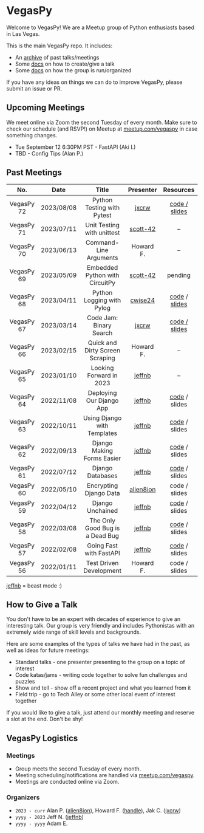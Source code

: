 # VegasPy
Welcome to VegasPy! We are a Meetup group of Python enthusiasts based in Las Vegas.

This is the main VegasPy repo. It includes:

- An [archive](https://github.com/jxcrw/vegaspy/tree/main/meetings) of past talks/meetings
- Some [docs](https://github.com/jxcrw/vegaspy#meeting-archive) on how to create/give a talk
- Some [docs](https://github.com/jxcrw/vegaspy#vegaspy-logistics) on how the group is run/organized

If you have any ideas on things we can do to improve VegasPy, please submit an issue or PR.

## Upcoming Meetings
We meet online via Zoom the second Tuesday of every month. Make sure to check our schedule (and RSVP!) on Meetup at [meetup.com/vegaspy](https://www.meetup.com/vegaspy) in case something changes.

- Tue September 12 6:30PM PST - FastAPI (Aki I.)
- TBD - Config Tips (Alan P.)


## Past Meetings
|    No.     |    Date    |              Title              |                 Presenter                 |                                                                          Resources                                                                          |
|:----------:|:----------:|:-------------------------------:|:-----------------------------------------:|:-----------------------------------------------------------------------------------------------------------------------------------------------------------:|
| VegasPy 72 | 2023/08/08 |   Python Testing with Pytest    |     [jxcrw](https://github.com/jxcrw)     |                                                  [code / slides](https://github.com/jxcrw/vegaspy-pytest)                                                   |
| VegasPy 71 | 2023/07/11 |   Unit Testing with unittest    |  [scott-42](https://github.com/scott-42)  |                                                                              –                                                                              |
| VegasPy 70 | 2023/06/13 |     Command-Line Arguments      |                 Howard F.                 |                                                                              –                                                                              |
| VegasPy 69 | 2023/05/09 | Embedded Python with CircuitPy  |  [scott-42](https://github.com/scott-42)  |                                                                           pending                                                                           |
| VegasPy 68 | 2023/04/11 |    Python Logging with Pylog    |   [cwise24](https://gitlab.com/cwise24)   | [code](https://gitlab.com/cwise24/vegaspy) / [slides](https://docs.google.com/presentation/d/1iIiQkireleXZOhRNcqwn8CiII3NTxgCTqxCnpdfXu4g/edit?usp=sharing) |
| VegasPy 67 | 2023/03/14 |     Code Jam: Binary Search     |     [jxcrw](https://github.com/jxcrw)     |                                               [code / slides](https://github.com/jxcrw/vegaspy-binary-search)                                               |
| VegasPy 66 | 2023/02/15 | Quick and Dirty Screen Scraping |                 Howard F.                 |                                                                              –                                                                              |
| VegasPy 65 | 2023/01/10 |     Looking Forward in 2023     |    [jeffnb](https://github.com/jeffnb)    |                                                                              –                                                                              |
| VegasPy 64 | 2022/11/08 |    Deploying Our Django App     |    [jeffnb](https://github.com/jeffnb)    |                                                [code](https://github.com/jeffnb/pyvegas-mtg-django) / slides                                                |
| VegasPy 63 | 2022/10/11 |   Using Django with Templates   |    [jeffnb](https://github.com/jeffnb)    |                                                [code](https://github.com/jeffnb/pyvegas-mtg-django) / slides                                                |
| VegasPy 62 | 2022/09/13 |   Django Making Forms Easier    |    [jeffnb](https://github.com/jeffnb)    |                                                [code](https://github.com/jeffnb/pyvegas-mtg-django) / slides                                                |
| VegasPy 61 | 2022/07/12 |        Django Databases         |    [jeffnb](https://github.com/jeffnb)    |                                                [code](https://github.com/jeffnb/pyvegas-mtg-django) / slides                                                |
| VegasPy 60 | 2022/05/10 |     Encrypting Django Data      | [alien8ion](https://github.com/alien8ion) |                                                                        code / slides                                                                        |
| VegasPy 59 | 2022/04/12 |        Django Unchained         |    [jeffnb](https://github.com/jeffnb)    |                                                [code](https://github.com/jeffnb/pyvegas-mtg-django) / slides                                                |
| VegasPy 58 | 2022/03/08 | The Only Good Bug is a Dead Bug |    [jeffnb](https://github.com/jeffnb)    |                                                [code](https://github.com/jeffnb/pyvegas-debugging) / slides                                                 |
| VegasPy 57 | 2022/02/08 |     Going Fast with FastAPI     |    [jeffnb](https://github.com/jeffnb)    |                                                 [code](https://github.com/jeffnb/pyvegas-fast-api) / slides                                                 |
| VegasPy 56 | 2022/01/11 |     Test Driven Development     |                 Howard F.                 |                                                                        code / slides                                                                        |

[jeffnb](https://github.com/jeffnb) = beast mode :)


## How to Give a Talk
You don't have to be an expert with decades of experience to give an interesting talk. Our group is very friendly and includes Pythonistas with an extremely wide range of skill levels and backgrounds.

Here are some examples of the types of talks we have had in the past, as well as ideas for future meetings:

- Standard talks - one presenter presenting to the group on a topic of interest
- Code katas/jams - writing code together to solve fun challenges and puzzles
- Show and tell - show off a recent project and what you learned from it
- Field trip - go to Tech Alley or some other local event of interest together

If you would like to give a talk, just attend our monthly meeting and reserve a slot at the end. Don't be shy!


## VegasPy Logistics
### Meetings
- Group meets the second Tuesday of every month.
- Meeting scheduling/notifications are handled via [meetup.com/vegaspy](https://www.meetup.com/vegaspy).
- Meetings are conducted online via Zoom.


### Organizers
- `2023 - curr` Alan P. ([alien8ion](https://github.com/alien8ion)), Howard F. ([handle](handle)), Jak C. ([jxcrw](https://github.com/jxcrw))
- `yyyy - 2023` Jeff N. ([jeffnb](https://github.com/jeffnb))
- `yyyy - yyyy` Adam E.
